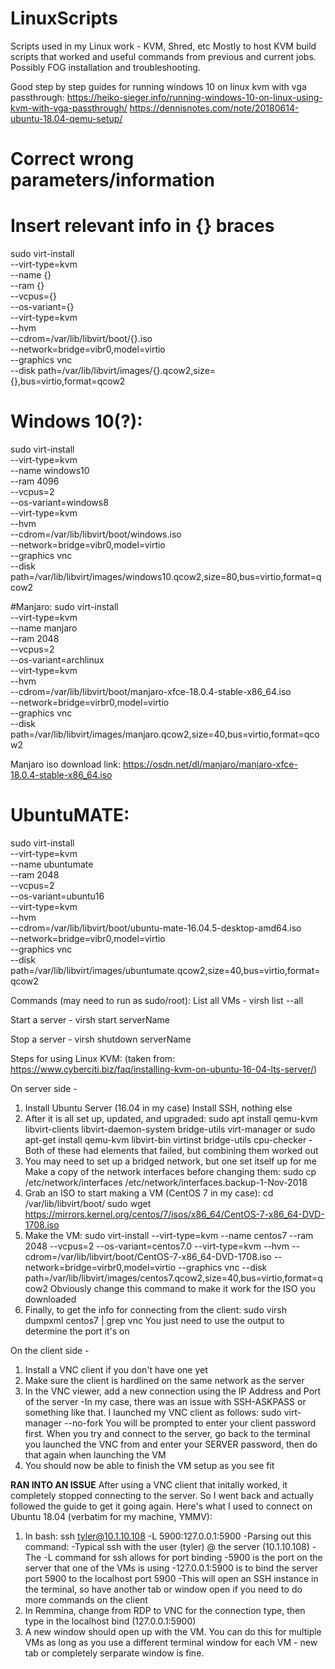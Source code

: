 # LinuxScripts
Scripts used in my Linux work - KVM, Shred, etc
Mostly to host KVM build scripts that worked and useful commands from previous and current jobs.  Possibly FOG installation and troubleshooting.

Good step by step guides for running windows 10 on linux kvm with vga passthrough:
https://heiko-sieger.info/running-windows-10-on-linux-using-kvm-with-vga-passthrough/
https://dennisnotes.com/note/20180614-ubuntu-18.04-qemu-setup/

# Correct wrong parameters/information
# Insert relevant info in {} braces

sudo virt-install \
--virt-type=kvm \
--name {} \
--ram {} \
--vcpus={} \
--os-variant={} \
--virt-type=kvm \
--hvm \
--cdrom=/var/lib/libvirt/boot/{}.iso \
--network=bridge=vibr0,model=virtio \
--graphics vnc \
--disk path=/var/lib/libvirt/images/{}.qcow2,size={},bus=virtio,format=qcow2

# Windows 10(?):
sudo virt-install \
--virt-type=kvm \
--name windows10 \
--ram 4096 \
--vcpus=2 \
--os-variant=windows8 \
--virt-type=kvm \
--hvm \
--cdrom=/var/lib/libvirt/boot/windows.iso \
--network=bridge=vibr0,model=virtio \
--graphics vnc \
--disk path=/var/lib/libvirt/images/windows10.qcow2,size=80,bus=virtio,format=qcow2

#Manjaro:
sudo virt-install \
--virt-type=kvm \
--name manjaro \
--ram 2048 \
--vcpus=2 \
--os-variant=archlinux \
--virt-type=kvm \
--hvm \
--cdrom=/var/lib/libvirt/boot/manjaro-xfce-18.0.4-stable-x86_64.iso \
--network=bridge=virbr0,model=virtio \
--graphics vnc \
--disk path=/var/lib/libvirt/images/manjaro.qcow2,size=40,bus=virtio,format=qcow2

Manjaro iso download link:
https://osdn.net/dl/manjaro/manjaro-xfce-18.0.4-stable-x86_64.iso

# UbuntuMATE:
sudo virt-install \
--virt-type=kvm \
--name ubuntumate \
--ram 2048 \
--vcpus=2 \
--os-variant=ubuntu16 \
--virt-type=kvm \
--hvm \
--cdrom=/var/lib/libvirt/boot/ubuntu-mate-16.04.5-desktop-amd64.iso \
--network=bridge=vibr0,model=virtio \
--graphics vnc \
--disk path=/var/lib/libvirt/images/ubuntumate.qcow2,size=40,bus=virtio,format=qcow2

Commands (may need to run as sudo/root):
List all VMs - virsh list --all

Start a server - virsh start serverName

Stop a server - virsh shutdown serverName

Steps for using Linux KVM: (taken from: https://www.cyberciti.biz/faq/installing-kvm-on-ubuntu-16-04-lts-server/)

On server side - 
1. Install Ubuntu Server (16.04 in my case)
   Install SSH, nothing else
2. After it is all set up, updated, and upgraded:
       sudo apt install qemu-kvm libvirt-clients libvirt-daemon-system bridge-utils virt-manager
   or
       sudo apt-get install qemu-kvm libvirt-bin virtinst bridge-utils cpu-checker
   -Both of these had elements that failed, but combining them worked out
3. You may need to set up a bridged network, but one set itself up for me
   Make a copy of the network interfaces before changing them:
       sudo cp /etc/network/interfaces /etc/network/interfaces.backup-1-Nov-2018
4. Grab an ISO to start making a VM (CentOS 7 in my case):
       cd /var/lib/libvirt/boot/
       sudo wget https://mirrors.kernel.org/centos/7/isos/x86_64/CentOS-7-x86_64-DVD-1708.iso
5. Make the VM:
       sudo virt-install --virt-type=kvm --name centos7 --ram 2048 --vcpus=2 --os-variant=centos7.0 --virt-type=kvm --hvm --cdrom=/var/lib/libvirt/boot/CentOS-7-x86_64-DVD-1708.iso --network=bridge=virbr0,model=virtio --graphics vnc --disk path=/var/lib/libvirt/images/centos7.qcow2,size=40,bus=virtio,format=qcow2
   Obviously change this command to make it work for the ISO you downloaded
6. Finally, to get the info for connecting from the client:
       sudo virsh dumpxml centos7 | grep vnc
   You just need to use the output to determine the port it's on

On the client side - 
1. Install a VNC client if you don't have one yet
2. Make sure the client is hardlined on the same network as the server
3. In the VNC viewer, add a new connection using the IP Address and Port of the server
   -In my case, there was an issue with SSH-ASKPASS or something like that.  I launched my VNC client as follows:
    sudo virt-manager --no-fork
   You will be prompted to enter your client password first.  When you try and connect to the server, go back to the terminal you launched the VNC from and enter your SERVER password, then do that again when launching the VM
4. You should now be able to finish the VM setup as you see fit

**RAN INTO AN ISSUE**
After using a VNC client that initally worked, it completely stopped connecting to the server.  So I went back and actually
followed the guide to get it going again.  Here's what I used to connect on Ubuntu 18.04 (verbatim for my machine, YMMV):
1. In bash: ssh tyler@10.1.10.108 -L 5900:127.0.0.1:5900
   -Parsing out this command:
	-Typical ssh with the user (tyler) @ the server (10.1.10.108)
	-The -L command for ssh allows for port binding
	-5900 is the port on the server that one of the VMs is using
	-127.0.0.1:5900 is to bind the server port 5900 to the localhost port 5900
   -This will open an SSH instance in the terminal, so have another tab or window open if you need to do more commands on the client
2. In Remmina, change from RDP to VNC for the connection type, then type in the localhost bind (127.0.0.1:5900)
3. A new window should open up with the VM.  You can do this for multiple VMs as long as you use a different terminal window
for each VM - new tab or completely serparate window is fine.

